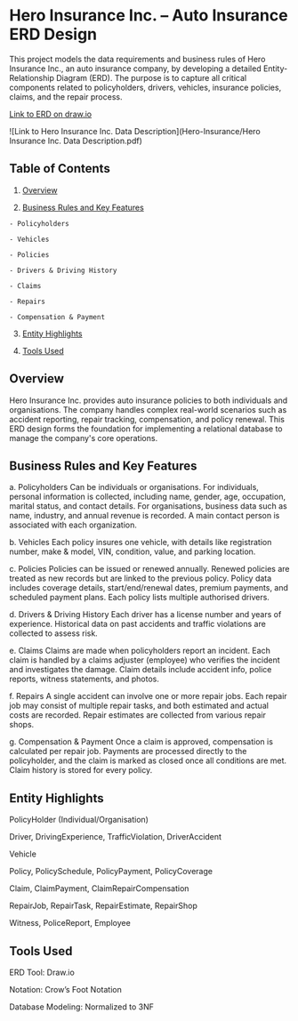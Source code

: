 # Hero Insurance Inc. – Auto Insurance ERD Design
This project models the data requirements and business rules of Hero Insurance Inc., an auto insurance company, by developing a detailed Entity-Relationship Diagram (ERD). The purpose is to capture all critical components related to policyholders, drivers, vehicles, insurance policies, claims, and the repair process.

[Link to ERD on draw.io](https://drive.google.com/file/d/1ii7L9bNoUVqViM9mq3matUa0f5r0STwC/view?usp=sharing)


![Link to Hero Insurance Inc. Data Description](Hero-Insurance/Hero Insurance Inc. Data Description.pdf)


## Table of Contents

  1. [Overview](#overview)

  2. [Business Rules and Key Features](#business-rules-and-key-features)

    - Policyholders

    - Vehicles

    - Policies

    - Drivers & Driving History

    - Claims

    - Repairs

    - Compensation & Payment

  3. [Entity Highlights](#entity-highlights)

  4. [Tools Used](#tools-used)

## Overview
Hero Insurance Inc. provides auto insurance policies to both individuals and organisations. The company handles complex real-world scenarios such as accident reporting, repair tracking, compensation, and policy renewal. This ERD design forms the foundation for implementing a relational database to manage the company's core operations.



## Business Rules and Key Features

  a. Policyholders
Can be individuals or organisations. For individuals, personal information is collected, including name, gender, age, occupation, marital status, and contact details. For organisations, business data such as name, industry, and annual revenue is recorded. A main contact person is associated with each organization.

  b. Vehicles
Each policy insures one vehicle, with details like registration number, make & model, VIN, condition, value, and parking location.

  c. Policies
Policies can be issued or renewed annually. Renewed policies are treated as new records but are linked to the previous policy. Policy data includes coverage details, start/end/renewal dates, premium payments, and scheduled payment plans. Each policy lists multiple authorised drivers.

  d. Drivers & Driving History
Each driver has a license number and years of experience. Historical data on past accidents and traffic violations are collected to assess risk.

  e. Claims
Claims are made when policyholders report an incident. Each claim is handled by a claims adjuster (employee) who verifies the incident and investigates the damage. Claim details include accident info, police reports, witness statements, and photos.

  f. Repairs
A single accident can involve one or more repair jobs. Each repair job may consist of multiple repair tasks, and both estimated and actual costs are recorded. Repair estimates are collected from various repair shops.

  g. Compensation & Payment
Once a claim is approved, compensation is calculated per repair job. Payments are processed directly to the policyholder, and the claim is marked as closed once all conditions are met.
Claim history is stored for every policy.

## Entity Highlights
PolicyHolder (Individual/Organisation)

Driver, DrivingExperience, TrafficViolation, DriverAccident

Vehicle

Policy, PolicySchedule, PolicyPayment, PolicyCoverage

Claim, ClaimPayment, ClaimRepairCompensation

RepairJob, RepairTask, RepairEstimate, RepairShop

Witness, PoliceReport, Employee


## Tools Used
ERD Tool: Draw.io

Notation: Crow’s Foot Notation

Database Modeling: Normalized to 3NF




